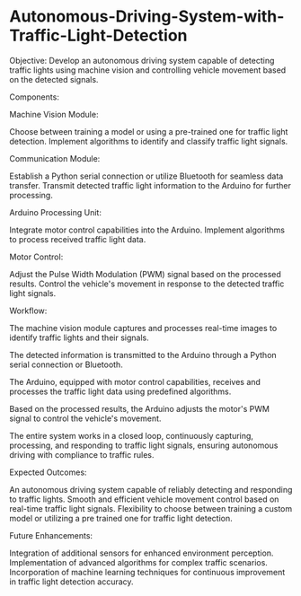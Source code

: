 # Autonomous-Driving-System-with-Traffic-Light-Detection
Objective: Develop an autonomous driving system capable of detecting traffic lights using machine vision and controlling vehicle movement based on the detected signals.

Components:

Machine Vision Module:

Choose between training a model or using a pre-trained one for traffic light detection.
Implement algorithms to identify and classify traffic light signals.

Communication Module:

Establish a Python serial connection or utilize Bluetooth for seamless data transfer.
Transmit detected traffic light information to the Arduino for further processing.

Arduino Processing Unit:

Integrate motor control capabilities into the Arduino.
Implement algorithms to process received traffic light data.

Motor Control:

Adjust the Pulse Width Modulation (PWM) signal based on the processed results.
Control the vehicle's movement in response to the detected traffic light signals.

Workflow:

The machine vision module captures and processes real-time images to identify traffic lights and their signals.

The detected information is transmitted to the Arduino through a Python serial connection or Bluetooth.

The Arduino, equipped with motor control capabilities, receives and processes the traffic light data using predefined algorithms.

Based on the processed results, the Arduino adjusts the motor's PWM signal to control the vehicle's movement.

The entire system works in a closed loop, continuously capturing, processing, and responding to traffic light signals, ensuring autonomous driving with compliance to traffic rules.


Expected Outcomes:

An autonomous driving system capable of reliably detecting and responding to traffic lights.
Smooth and efficient vehicle movement control based on real-time traffic light signals.
Flexibility to choose between training a custom model or utilizing a pre trained one for traffic light detection.

Future Enhancements:

Integration of additional sensors for enhanced environment perception.
Implementation of advanced algorithms for complex traffic scenarios.
Incorporation of machine learning techniques for continuous improvement in traffic light detection accuracy.

